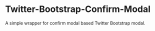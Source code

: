 Twitter-Bootstrap-Confirm-Modal
===============================

A simple wrapper for confirm modal based Twitter Bootstrap modal.